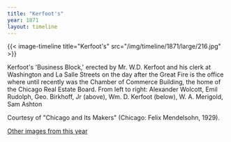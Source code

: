 ```yaml
---
title: "Kerfoot's"
year: 1871
layout: timeline
---
```


{{< image-timeline title="Kerfoot's" src="/img/timeline/1871/large/216.jpg" >}} 
 

Kerfoot's 'Business Block,' erected by Mr. W.D. Kerfoot and his clerk at Washington and La Salle Streets on the day after the Great Fire is the office where until recently was the Chamber of Commerce Building, the home of the Chicago Real Estate Board. From left to right: Alexander Wolcott, Emil Rudolph, Geo. Birkhoff, Jr (above), Wm. D. Kerfoot (below), W. A. Merigold, Sam Ashton 

Courtesy of "Chicago and Its Makers" (Chicago: Felix Mendelsohn, 1929). 

[Other images from this year](/historical/timeline/1871)